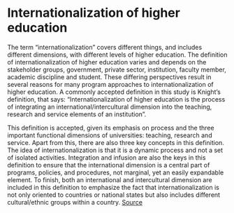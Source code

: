 # Internationalization of higher education

The term “internationalization” covers different things, and includes different dimensions, with different levels of higher education. The definition of internationalization of higher education varies and depends on the stakeholder groups, government, private sector, institution, faculty member, academic discipline and student. These differing perspectives result in several reasons for many program approaches to internationalization of higher education. A commonly accepted definition in this study is Knight’s definition, that says: “Internationalization of higher education is the process of integrating an international/intercultural dimension into the teaching, research and service elements of an institution”.

This definition is accepted, given its emphasis on process and the three important functional dimensions of universities: teaching, research and service. Apart from this, there are also three key concepts in this definition. The idea of internationalization is that it is a dynamic process and not a set of isolated activities. Integration and infusion are also the keys in this definition to ensure that the international dimension is a central part of programs, policies, and procedures, not marginal, yet an easily expandable element. To finish, both an international and intercultural dimension are included in this definition to emphasize the fact that internationalization is not only oriented to countries or national states but also includes different cultural/ethnic groups within a country. [Source](https://pdfs.semanticscholar.org/56ac/1afd1b684e2ee1eeae6021bf52bef193626b.pdf)
